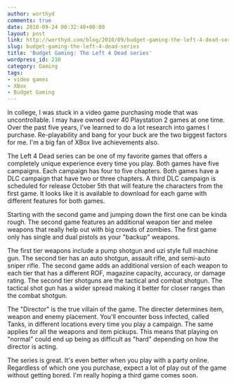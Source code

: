 ```yaml
---
author: worthyd
comments: true
date: 2010-09-24 00:32:48+00:00
layout: post
link: http://worthyd.com/blog/2010/09/budget-gaming-the-left-4-dead-series/
slug: budget-gaming-the-left-4-dead-series
title: 'Budget Gaming: The Left 4 Dead series'
wordpress_id: 210
category: Gaming
tags:
- video games
- XBox
- Budget Gaming
---
```


In college, I was stuck in a video game purchasing mode that was uncontrollable.  I may have owned over 40 Playstation 2 games at one time.  Over the past five years, I've learned to do a lot research into games I purchase.  Re-playability and bang for your buck are the two biggest factors for me.  I'm a big fan of XBox live achievements also.  

The Left 4 Dead series can be one of my favorite games that offers a completely unique experience every time you play.  Both games have five campaigns. Each campaign has four to five chapters.  Both games have a DLC campaign that have two or three chapters.  A third DLC campaign is scheduled for release October 5th that will feature the characters from the first game. It looks like it is available to download for each game with different features for both games. 

Starting with the second game and jumping down the first one can be kinda rough.  The second game features an additional weapon tier and melee weapons that really help out with big crowds of zombies. The first game only has single and dual pistols as your "backup" weapons.  

The first tier weapons include a pump shotgun and uzi style full machine gun. The second tier has an auto shotgun, assault rifle, and semi-auto sniper rifle.  The second game adds an additional version of each weapon to each tier that has a different ROF, magazine capacity, accuracy, or damage rating.  The second tier shotguns are the tactical and combat shotgun. The tactical shot gun has a wider spread making it better for closer ranges than the combat shotgun.  

The "Director"  is the true villain of the game. The directer determines item, weapon and enemy placement.   You'll encounter boss infected, called Tanks, in different locations every time you play a campaign.  The same applies for all the weapons and item pickups.  This means that playing on "normal" could end up being as difficult as "hard" depending on how the director is acting.

The series is great.  It's even better when you play with a party online.  Regardless of which one you purchase, expect a lot of play out of the game without getting bored.  I'm really hoping a third game comes soon.
